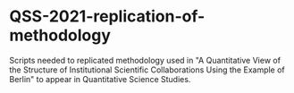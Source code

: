 # QSS-2021-replication-of-methodology
Scripts needed to replicated methodology used in "A Quantitative View of the Structure of Institutional Scientific Collaborations Using the Example of Berlin" to appear in Quantitative Science Studies.
